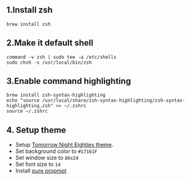 ## 1.Install zsh 

```
brew install zsh
```

## 2.Make it default shell

```
command -v zsh | sudo tee -a /etc/shells
sudo chsh -s /usr/local/bin/zsh
```

## 3.Enable command highlighting 

```
brew install zsh-syntax-highlighting
echo "source /usr/local/share/zsh-syntax-highlighting/zsh-syntax-highlighting.zsh" >> ~/.zshrc
source ~/.zshrc
```

## 4. Setup theme
 * Setup [Tomorrow Night Eighties theme](https://github.com/chriskempson/tomorrow-theme). 
 * Set background color to `#17161F`
 * Set window size to `80x24`
 * Set font size to `14`
 * Install [pure propmpt](https://github.com/sindresorhus/pure)

 
